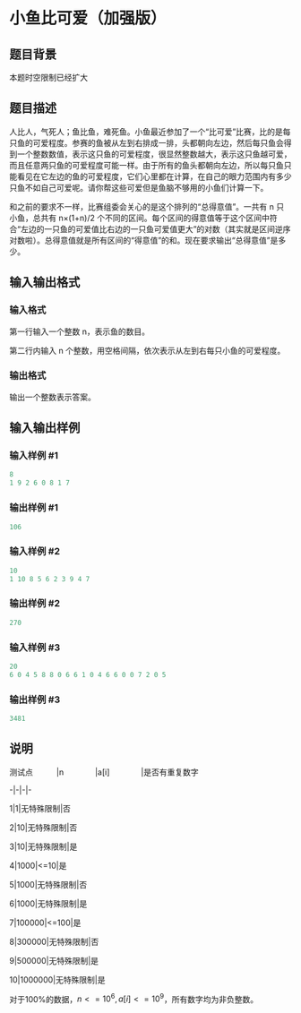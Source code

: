 # 小鱼比可爱（加强版）

## 题目背景

本题时空限制已经扩大

## 题目描述

人比人，气死人；鱼比鱼，难死鱼。小鱼最近参加了一个“比可爱”比赛，比的是每只鱼的可爱程度。参赛的鱼被从左到右排成一排，头都朝向左边，然后每只鱼会得到一个整数数值，表示这只鱼的可爱程度，很显然整数越大，表示这只鱼越可爱，而且任意两只鱼的可爱程度可能一样。由于所有的鱼头都朝向左边，所以每只鱼只能看见在它左边的鱼的可爱程度，它们心里都在计算，在自己的眼力范围内有多少只鱼不如自己可爱呢。请你帮这些可爱但是鱼脑不够用的小鱼们计算一下。

和之前的要求不一样，比赛组委会关心的是这个排列的“总得意值”。一共有 n 只小鱼，总共有 n×(1+n)/2 个不同的区间。每个区间的得意值等于这个区间中符合“左边的一只鱼的可爱值比右边的一只鱼可爱值更大”的对数（其实就是区间逆序对数啦）。总得意值就是所有区间的“得意值”的和。现在要求输出“总得意值”是多少。

## 输入输出格式

### 输入格式

第一行输入一个整数 n，表示鱼的数目。

第二行内输入 n 个整数，用空格间隔，依次表示从左到右每只小鱼的可爱程度。

### 输出格式

输出一个整数表示答案。

## 输入输出样例

### 输入样例 #1

```cpp
8
1 9 2 6 0 8 1 7
```


### 输出样例 #1

```cpp
106
```


### 输入样例 #2

```cpp
10
1 10 8 5 6 2 3 9 4 7
```


### 输出样例 #2

```cpp
270
```


### 输入样例 #3

```cpp
20
6 0 4 5 8 8 0 6 6 1 0 4 6 6 0 0 7 2 0 5
```


### 输出样例 #3

```cpp
3481
```


## 说明

测试点　　　|n　　　　|a[i]　　　　|是否有重复数字 　

-|-|-|-

1|1|无特殊限制|否

2|10|无特殊限制|否

3|10|无特殊限制|是

4|1000|<=10|是

5|1000|无特殊限制|否

6|1000|无特殊限制|是

7|100000|<=100|是

8|300000|无特殊限制|否

9|500000|无特殊限制|是

10|1000000|无特殊限制|是

对于100%的数据，$n <= 10^6 , a[i] <= 10^9$，所有数字均为非负整数。


